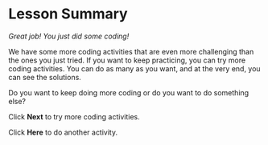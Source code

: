# Lesson Summary

*Great job! You just did some coding!*

We have some more coding activities that are even more challenging than the ones you just tried. If you want to keep practicing, you can try more coding activities. You can do as many as you want, and at the very end, you can see the solutions.

Do you want to keep doing more coding or do you want to do something else?

Click **Next** to try more coding activities.

Click **Here** to do another activity.
